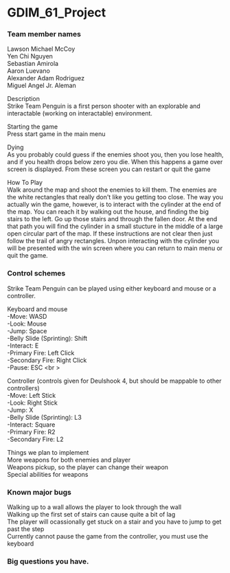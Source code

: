 # GDIM_61_Project


### Team member names <br />
  Lawson Michael McCoy <br />
  Yen Chi Nguyen <br />
  Sebastian Amirola <br />
  Aaron Luevano <br />
  Alexander Adam Rodriguez <br />
  Miguel Angel Jr. Aleman <br />
  
Description <br />
  Strike Team Penguin is a first person shooter with an explorable and interactable (working on interactable) environment. 
  
 Starting the game <br />
    Press start game in the main menu
    
  Dying <br />
   As you probably could guess if the enemies shoot you, then you lose health, and if you health drops below zero you die. When this happens a game over screen is displayed. From these screen you can restart or quit the game
   
  How To Play <br />
    Walk around the map and shoot the enemies to kill them. The enemies are the white rectangles that really don't like you getting too close. The way you actually win the game, however, is to interact with the cylinder at the end of the map. You can reach it by walking out the house, and finding the big stairs to the left. Go up those stairs and through the fallen door. At the end that path you will find the cylinder in a small stucture in the middle of a large open circular part of the map. If these instructions are not clear then just follow the trail of angry rectangles. Unpon interacting with the cylinder you will be presented with the win screen where you can return to main menu or quit the game. 

### Control schemes
  Strike Team Penguin can be played using either keyboard and mouse or a controller. 
  
  Keyboard and mouse <br />
    -Move: WASD <br />
    -Look: Mouse <br />
    -Jump: Space <br />
    -Belly Slide (Sprinting): Shift <br />
    -Interact: E <br />
    -Primary Fire: Left Click <br />
    -Secondary Fire: Right Click <br />
    -Pause: ESC <br \>
  
  Controller (controls given for Deulshook 4, but should be mappable to other controllers) <br />
    -Move: Left Stick <br />
    -Look: Right Stick <br />
    -Jump: X <br />
    -Belly Slide (Sprinting): L3 <br />
    -Interact: Square <br />
    -Primary Fire: R2 <br />
    -Secondary Fire: L2 <br />
    
Things we plan to implement <br />
  More weapons for both enemies and player <br />
  Weapons pickup, so the player can change their weapon <br />
  Special abilities for weapons <br />

### Known major bugs
  Walking up to a wall allows the player to look through the wall <br />
  Walking up the first set of stairs can cause quite a bit of lag <br />
  The player will ocassionally get stuck on a stair and you have to jump to get past the step <br />
  Currently cannot pause the game from the controller, you must use the keyboard <br />


### Big questions you have.
